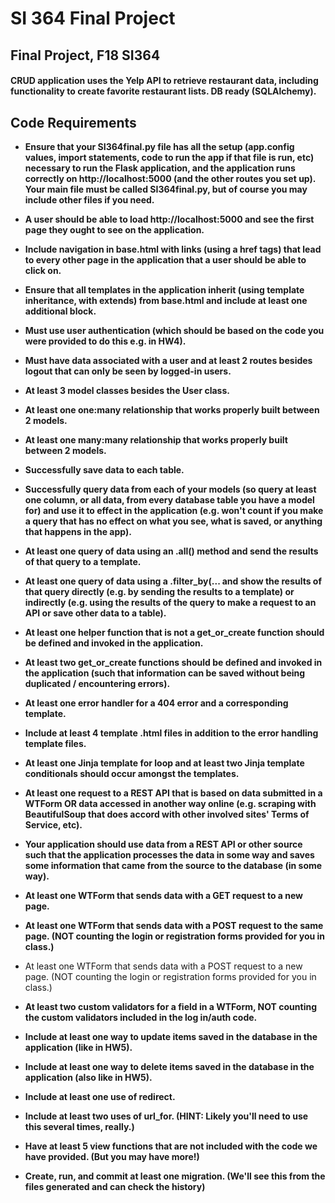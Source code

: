 # SI 364 Final Project
## Final Project, F18 SI364

#### CRUD application uses the Yelp API to retrieve restaurant data, including functionality to create favorite restaurant lists. DB ready (SQLAlchemy).

## Code Requirements

- **Ensure that your SI364final.py file has all the setup (app.config values, import statements, code to run the app if that file is run, etc) necessary to run the Flask application, and the application runs correctly on http://localhost:5000 (and the other routes you set up). Your main file must be called SI364final.py, but of course you may include other files if you need.**
- **A user should be able to load http://localhost:5000 and see the first page they ought to see on the application.**
- **Include navigation in base.html with links (using a href tags) that lead to every other page in the application that a user should be able to click on.**
- **Ensure that all templates in the application inherit (using template inheritance, with extends) from base.html and include at least one additional block.**

- **Must use user authentication (which should be based on the code you were provided to do this e.g. in HW4).**

- **Must have data associated with a user and at least 2 routes besides logout that can only be seen by logged-in users.**

- **At least 3 model classes besides the User class.**

- **At least one one:many relationship that works properly built between 2 models.**

- **At least one many:many relationship that works properly built between 2 models.**

- **Successfully save data to each table.**

- **Successfully query data from each of your models (so query at least one column, or all data, from every database table you have a model for) and use it to effect in the application (e.g. won't count if you make a query that has no effect on what you see, what is saved, or anything that happens in the app).**

- **At least one query of data using an .all() method and send the results of that query to a template.**

- **At least one query of data using a .filter_by(... and show the results of that query directly (e.g. by sending the results to a template) or indirectly (e.g. using the results of the query to make a request to an API or save other data to a table).**

- **At least one helper function that is not a get_or_create function should be defined and invoked in the application.**

- **At least two get_or_create functions should be defined and invoked in the application (such that information can be saved without being duplicated / encountering errors).**

- **At least one error handler for a 404 error and a corresponding template.**

- **Include at least 4 template .html files in addition to the error handling template files.**

- **At least one Jinja template for loop and at least two Jinja template conditionals should occur amongst the templates.**
- **At least one request to a REST API that is based on data submitted in a WTForm OR data accessed in another way online (e.g. scraping with BeautifulSoup that does accord with other involved sites' Terms of Service, etc).**

- **Your application should use data from a REST API or other source such that the application processes the data in some way and saves some information that came from the source to the database (in some way).**
- **At least one WTForm that sends data with a GET request to a new page.**

- **At least one WTForm that sends data with a POST request to the same page. (NOT counting the login or registration forms provided for you in class.)**

- At least one WTForm that sends data with a POST request to a new page. (NOT counting the login or registration forms provided for you in class.)

- **At least two custom validators for a field in a WTForm, NOT counting the custom validators included in the log in/auth code.**

- **Include at least one way to update items saved in the database in the application (like in HW5).**

- **Include at least one way to delete items saved in the database in the application (also like in HW5).**

- **Include at least one use of redirect.**

- **Include at least two uses of url_for. (HINT: Likely you'll need to use this several times, really.)**

- **Have at least 5 view functions that are not included with the code we have provided. (But you may have more!)**

- **Create, run, and commit at least one migration. (We'll see this from the files generated and can check the history)**
